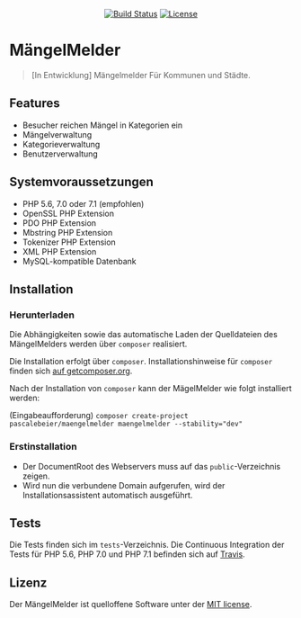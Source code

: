 <p align="center">
<a href="https://travis-ci.org/PascaleBeier/MaengelMelder"><img src="https://travis-ci.org/PascaleBeier/MaengelMelder.svg" alt="Build Status"></a>
<a href="https://packagist.org/packages/pascalebeier/maengelmelder"><img src="https://poser.pugx.org/pascalebeier/maengelmelder/license.svg" alt="License"></a>
</p>

# MängelMelder

> [In Entwicklung] Mängelmelder Für Kommunen und Städte.

## Features

- Besucher reichen Mängel in Kategorien ein
- Mängelverwaltung
- Kategorieverwaltung
- Benutzerverwaltung

## Systemvoraussetzungen

- PHP 5.6, 7.0 oder 7.1 (empfohlen)
- OpenSSL PHP Extension
- PDO PHP Extension
- Mbstring PHP Extension
- Tokenizer PHP Extension
- XML PHP Extension
- MySQL-kompatible Datenbank

## Installation

### Herunterladen

Die Abhängigkeiten sowie das automatische Laden der Quelldateien des 
MängelMelders werden über `composer` realisiert.

Die Installation erfolgt über `composer`. Installationshinweise für `composer` finden
sich [auf getcomposer.org](https://getcomposer.org/). 

Nach der Installation von `composer` kann der MägelMelder wie folgt installiert werden:

(Eingabeaufforderung)
`composer create-project pascalebeier/maengelmelder maengelmelder --stability="dev"`

### Erstinstallation

- Der DocumentRoot des Webservers muss auf das `public`-Verzeichnis zeigen.
- Wird nun die verbundene Domain aufgerufen, wird der Installationsassistent automatisch ausgeführt.

## Tests

Die Tests finden sich im `tests`-Verzeichnis. Die Continuous Integration der Tests
für PHP 5.6, PHP 7.0 und PHP 7.1 befinden sich auf [Travis](https://travis-ci.org/PascaleBeier/MaengelMelder).

## Lizenz

Der MängelMelder ist quelloffene Software unter der [MIT license](http://opensource.org/licenses/MIT).
